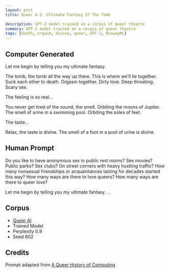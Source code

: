 ```yaml
---
layout: post
title: Queer A.I. Ultimate Fantasy 57 The Tomb

description: GPT-2 model trained on a corpus of queer theatre
summary: GPT-2 model trained on a corpus of queer theatre
tags: [death, orgasm, divine, queer, GPT-2, RunwayML]
---
```


## Computer Generated

Let me begin by telling you my ultimate fantasy.

The tomb, the tomb all the way up there. This is where we'll lie together. Suck each other to death. Orgasm together. Dirty love. Deep throating. Scary sex.

The feeling is so real...

You never get tired of the sound, the smell. Orbiting the moons of Jupiter. The smell of urine in a swimming pool. Orbiting the soles of feet.

The taste...

Relax, the taste is divine. The smell of a foot in a pool of urine is divine.


## Human Prompt

Do you like to have anonymous sex in public rest rooms? Sex movies? Public parks? Sex clubs? On street corners with heavy hustling traffic? How many nonsexual friendships or acquaintances lasting for decades started this way? How many ways are there to love queers? How many ways are there to queer love?

Let me begin by telling you my ultimate fantasy. . .

## Corpus

- [Queer AI](/queerai)
- Trained Model
- Perplexity 0.9
- Seed 602

## Credits

Prompt adapted from [A Queer History of Computing](https://rhizome.org/editorial/2013/feb/19/queer-computing-1/)
